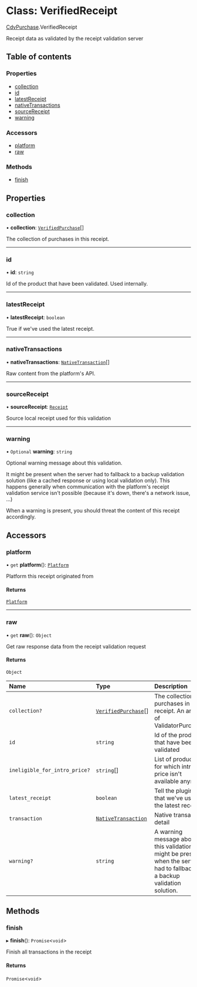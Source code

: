 # Class: VerifiedReceipt

[CdvPurchase](../modules/CdvPurchase.md).VerifiedReceipt

Receipt data as validated by the receipt validation server

## Table of contents

### Properties

- [collection](CdvPurchase.VerifiedReceipt.md#collection)
- [id](CdvPurchase.VerifiedReceipt.md#id)
- [latestReceipt](CdvPurchase.VerifiedReceipt.md#latestreceipt)
- [nativeTransactions](CdvPurchase.VerifiedReceipt.md#nativetransactions)
- [sourceReceipt](CdvPurchase.VerifiedReceipt.md#sourcereceipt)
- [warning](CdvPurchase.VerifiedReceipt.md#warning)

### Accessors

- [platform](CdvPurchase.VerifiedReceipt.md#platform)
- [raw](CdvPurchase.VerifiedReceipt.md#raw)

### Methods

- [finish](CdvPurchase.VerifiedReceipt.md#finish)

## Properties

### collection

• **collection**: [`VerifiedPurchase`](../interfaces/CdvPurchase.VerifiedPurchase.md)[]

The collection of purchases in this receipt.

___

### id

• **id**: `string`

Id of the product that have been validated. Used internally.

___

### latestReceipt

• **latestReceipt**: `boolean`

True if we've used the latest receipt.

___

### nativeTransactions

• **nativeTransactions**: [`NativeTransaction`](../modules/CdvPurchase.Validator.Response.md#nativetransaction)[]

Raw content from the platform's API.

___

### sourceReceipt

• **sourceReceipt**: [`Receipt`](CdvPurchase.Receipt.md)

Source local receipt used for this validation

___

### warning

• `Optional` **warning**: `string`

Optional warning message about this validation.

It might be present when the server had to fallback to a backup validation solution (like a cached response or using local validation only).
This happens generally when communication with the platform's receipt validation service isn't possible (because it's down, there's a network issue, ...)

When a warning is present, you should threat the content of this receipt accordingly.

## Accessors

### platform

• `get` **platform**(): [`Platform`](../enums/CdvPurchase.Platform.md)

Platform this receipt originated from

#### Returns

[`Platform`](../enums/CdvPurchase.Platform.md)

___

### raw

• `get` **raw**(): `Object`

Get raw response data from the receipt validation request

#### Returns

`Object`

| Name | Type | Description |
| :------ | :------ | :------ |
| `collection?` | [`VerifiedPurchase`](../interfaces/CdvPurchase.VerifiedPurchase.md)[] | The collection of purchases in this receipt.  An array of ValidatorPurchase |
| `id` | `string` | Id of the product that have been validated |
| `ineligible_for_intro_price?` | `string`[] | List of product ids for which intro price isn't available anymore |
| `latest_receipt` | `boolean` | Tell the plugin that we've used the latest receipt |
| `transaction` | [`NativeTransaction`](../modules/CdvPurchase.Validator.Response.md#nativetransaction) | Native transaction detail |
| `warning?` | `string` | A warning message about this validation.  It might be present when the server had to fallback to a backup validation solution. |

## Methods

### finish

▸ **finish**(): `Promise`<`void`\>

Finish all transactions in the receipt

#### Returns

`Promise`<`void`\>
